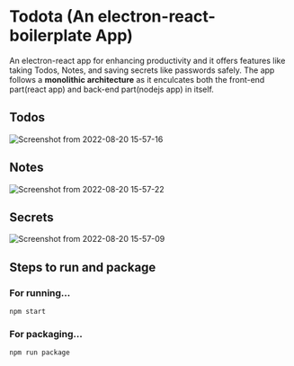 # Todota (An electron-react-boilerplate App)
An electron-react app for enhancing productivity and it offers features like taking Todos, Notes, and saving secrets like passwords safely. The app follows
a **monolithic architecture** as it enculcates both the front-end part(react app) and back-end part(nodejs app) in itself.

## Todos

![Screenshot from 2022-08-20 15-57-16](https://user-images.githubusercontent.com/61937872/185741952-fb9e8541-f413-4925-af17-6a0b9431beee.png)

## Notes

![Screenshot from 2022-08-20 15-57-22](https://user-images.githubusercontent.com/61937872/185741965-a2e988b2-60b7-4d5d-9de0-44f5a8eda2d1.png)

## Secrets

![Screenshot from 2022-08-20 15-57-09](https://user-images.githubusercontent.com/61937872/185741982-44dbe5a2-b109-4eab-be8f-55118d0d9700.png)

## Steps to run and package
### For running...
`npm start`

### For packaging...
`npm run package`
